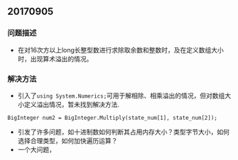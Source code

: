 ## 20170905
### 问题描述
- 在对16次方以上long长整型数进行求除取余数和整数时，及在定义数组大小时，出现算术溢出的情况。

### 解决方法
- 引入了`using System.Numerics;`可用于解相除、相乘溢出的情况，但对数组大小定义溢出情况，暂未找到解决方法.
```
BigInteger num2 = BigInteger.Multiply(state_num[1], state_num[2]);
```
- 引发了许多问题，如十进制数如何判断其占用内存大小？类型字节大小，如何选择合理类型，如何加快遍历运算？
- 一个大问题，

